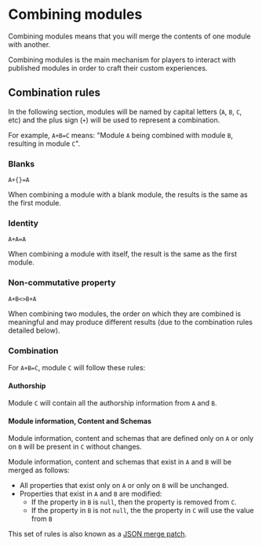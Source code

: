 # Combining modules

Combining modules means that you will merge the contents of one module with another.

Combining modules is the main mechanism for players to interact with published
modules in order to craft their custom experiences.

## Combination rules

In the following section, modules will be named by capital letters
(`A`, `B`, `C`, etc) and the plus sign (`+`) will be used to represent a combination.

For example, `A+B=C` means: "Module `A` being combined with module `B`, resulting
in module `C`".

### Blanks

`A+{}=A`

When combining a module with a blank module, the results is the same as the first
module.

### Identity

`A+A=A`

When combining a module with itself, the result is the same as the first module.

### Non-commutative property

`A+B<>B+A`

When combining two modules, the order on which they are combined is meaningful and
may produce different results (due to the combination rules detailed below).

### Combination

For `A+B=C`, module `C` will follow these rules:

#### Authorship

Module `C` will contain all the authorship information from `A` and `B`.

#### Module information, Content and Schemas

Module information, content and schemas that are defined only on `A` or only on
`B` will be present in `C` without changes.

Module information, content and schemas that exist in  `A` and `B` will be merged
as follows:

- All properties that exist only on `A` or only on `B` will be unchanged.
- Properties that exist in `A` and `B` are modified:
  - If the property in `B` is `null`, then the property is removed from `C`.
  - If the property in `B` is not `null`, the the property in `C` will use the
    value from `B`

This set of rules is also known as a [JSON merge patch](https://datatracker.ietf.org/doc/html/rfc7386).
